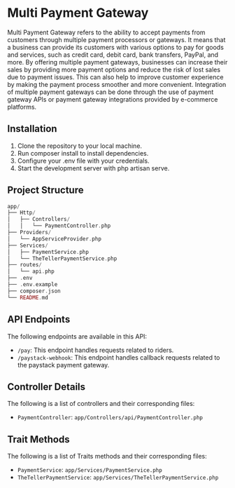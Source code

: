 # Multi Payment Gateway

Multi Payment Gateway refers to the ability to accept payments from customers through multiple payment processors or gateways. It means that a business can provide its customers with various options to pay for goods and services, such as credit card, debit card, bank transfers, PayPal, and more. By offering multiple payment gateways, businesses can increase their sales by providing more payment options and reduce the risk of lost sales due to payment issues. This can also help to improve customer experience by making the payment process smoother and more convenient. Integration of multiple payment gateways can be done through the use of payment gateway APIs or payment gateway integrations provided by e-commerce platforms.

## Installation
1. Clone the repository to your local machine.
2. Run composer install to install dependencies.
3. Configure your .env file with your credentials.
4. Start the development server with php artisan serve.

## Project Structure

```php
app/
├── Http/
│   ├── Controllers/
│   │   └── PaymentController.php
├── Providers/
│   └── AppServiceProvider.php
├── Services/
│   ├── PaymentService.php
│   └── TheTellerPaymentService.php
├── routes/
│   └── api.php
├── .env
├── .env.example
├── composer.json
└── README.md
```
## API Endpoints

The following endpoints are available in this API:

- `/pay`: This endpoint handles requests related to riders.
- `/paystack-webhook`: This endpoint handles callback requests related to the paystack payment gateway.

## Controller Details

The following is a list of controllers and their corresponding files:

- `PaymentController`: `app/Controllers/api/PaymentController.php`

## Trait Methods

The following is a list of Traits methods and their corresponding files:

- `PaymentService`: `app/Services/PaymentService.php`
- `TheTellerPaymentService`: `app/Services/TheTellerPaymentService.php`

